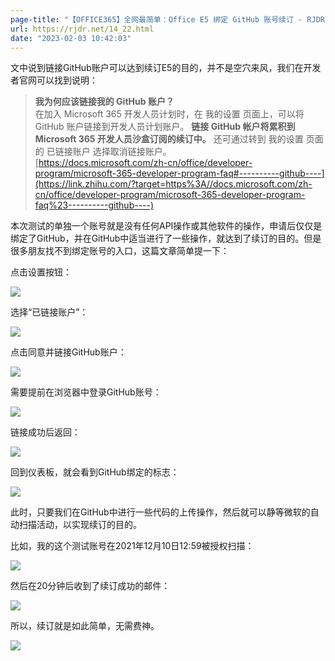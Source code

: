 ```yaml
---
page-title: "【OFFICE365】全网最简单：Office E5 绑定 GitHub 账号续订 - RJDR.NET"
url: https://rjdr.net/14_22.html
date: "2023-02-03 10:42:03"
---
```

文中说到链接GitHub账户可以达到续订E5的目的，并不是空穴来风，我们在开发者官网可以找到说明：

> **我为何应该链接我的 GitHub 账户？**  
> 在加入 Microsoft 365 开发人员计划时，在 我的设置 页面上，可以将 GitHub 账户链接到开发人员计划账户。 **链接 GitHub 帐户将累积到 Microsoft 365 开发人员沙盒订阅的续订中。** 还可通过转到 我的设置 页面的 已链接账户 选择取消链接账户。  
> [https://docs.microsoft.com/zh-cn/office/developer-program/microsoft-365-developer-program-faq#----------github----](https://link.zhihu.com/?target=https%3A//docs.microsoft.com/zh-cn/office/developer-program/microsoft-365-developer-program-faq%23----------github----)

本次测试的单独一个账号就是没有任何API操作或其他软件的操作，申请后仅仅是绑定了GitHub，并在GitHub中适当进行了一些操作，就达到了续订的目的。但是很多朋友找不到绑定账号的入口，这篇文章简单提一下：

点击设置按钮：

![](https://pic4.zhimg.com/v2-354300fe3699313b664905cb9a8b26ff_b.jpg)

选择“已链接账户”：

![](https://pic4.zhimg.com/v2-cb79727910b5d7978d9369f2686c2c4f_b.jpg)

点击同意并链接GitHub账户：

![](https://pic1.zhimg.com/v2-22f8a906b89938fbb07258b4b8bb63b8_b.jpg)

需要提前在浏览器中登录GitHub账号：

![](https://pic4.zhimg.com/v2-46c2b0734b23a8ab570c3f2967ab91ef_b.jpg)

链接成功后返回：

![](https://pic4.zhimg.com/v2-430a8fadfbcc395e7200f94d9a89584b_b.jpg)

回到仪表板，就会看到GitHub绑定的标志：

![](https://pic4.zhimg.com/v2-e2d7c867488380e5ced489dd9dee209f_b.jpg)

此时，只要我们在GitHub中进行一些代码的上传操作，然后就可以静等微软的自动扫描活动，以实现续订的目的。

比如，我的这个测试账号在2021年12月10日12:59被授权扫描：

![](https://pic2.zhimg.com/v2-d04439884512b2909e002d678638a9c1_b.jpg)

然后在20分钟后收到了续订成功的邮件：

![](https://pic3.zhimg.com/v2-54dccbad3e38ea0015a620488f68b98e_b.jpg)

所以，续订就是如此简单，无需费神。

![](https://pic4.zhimg.com/v2-76fac48b72eead9bcb172ba683177fbf_b.jpg)